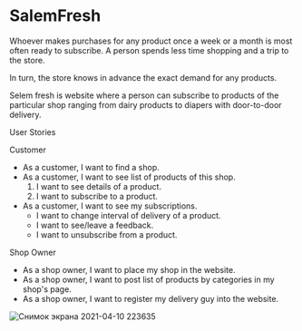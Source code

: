 # SalemFresh

Whoever makes purchases for any product once a week or a month is most often ready to subscribe. A person spends less time shopping and a trip to the store.

In turn, the store knows in advance the exact demand for any products.

Selem fresh is website where a person can subscribe to products of the particular shop ranging from dairy products to diapers with door-to-door delivery.


User Stories

Customer
- As a customer, I want to find a shop.
- As a customer, I want to see list of products of this shop.
   1. I want to see details of a product.
   2. I want to subscribe to a product.
- As a customer, I want to see my subscriptions.
   - I want to change interval of delivery of a product.
   - I want to see/leave a feedback.
   - I want to unsubscribe from a product.
  
Shop Owner
- As a shop owner, I want to place my shop in the website.
- As a shop owner, I want to post list of products by categories in my shop's page.
- As a shop owner, I want to register my delivery guy into the website.



![Снимок экрана 2021-04-10 223635](https://user-images.githubusercontent.com/45491587/114277489-3eb2da00-9a4d-11eb-920f-9716bb422af7.png)
